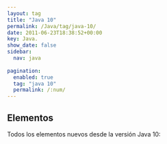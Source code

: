 ```yaml
---
layout: tag
title: "Java 10"
permalink: /Java/tag/java-10/
date: 2011-06-23T18:38:52+00:00
key: Java.
show_date: false
sidebar:
  nav: java
  
pagination: 
  enabled: true
  tag: "java 10"
  permalink: /:num/    
---
```


<h2>Elementos</h2>
Todos los elementos nuevos desde la versión Java 10: